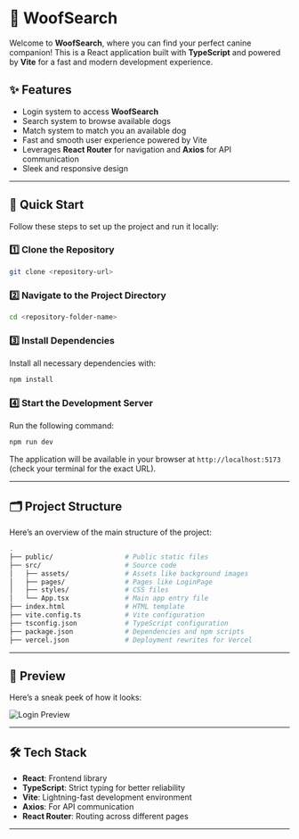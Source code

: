 # 🐾 WoofSearch

Welcome to **WoofSearch**, where you can find your perfect canine companion! This is a React application built with **TypeScript** and powered by **Vite** for a fast and modern development experience.

## ✨ Features

- Login system to access **WoofSearch**
- Search system to browse available dogs
- Match system to match you an available dog
- Fast and smooth user experience powered by Vite
- Leverages **React Router** for navigation and **Axios** for API communication
- Sleek and responsive design

---

## 🚀 Quick Start

Follow these steps to set up the project and run it locally:

### 1️⃣ Clone the Repository

```bash
git clone <repository-url>
```

### 2️⃣ Navigate to the Project Directory

```bash
cd <repository-folder-name>
```

### 3️⃣ Install Dependencies

Install all necessary dependencies with:

```bash
npm install
```

### 4️⃣ Start the Development Server

Run the following command:

```bash
npm run dev
```

The application will be available in your browser at `http://localhost:5173` (check your terminal for the exact URL).

---

## 🗂️ Project Structure

Here’s an overview of the main structure of the project:

```bash
.
├── public/                  # Public static files
├── src/                     # Source code
│   ├── assets/              # Assets like background images
│   ├── pages/               # Pages like LoginPage
│   ├── styles/              # CSS files
│   └── App.tsx              # Main app entry file
├── index.html               # HTML template
├── vite.config.ts           # Vite configuration
├── tsconfig.json            # TypeScript configuration
├── package.json             # Dependencies and npm scripts
├── vercel.json              # Deployment rewrites for Vercel
```


---

## 💾 Preview

Here’s a sneak peek of how it looks:

![Login Preview](placeholder)

---


## 🛠️ Tech Stack

- **React**: Frontend library
- **TypeScript**: Strict typing for better reliability
- **Vite**: Lightning-fast development environment
- **Axios**: For API communication
- **React Router**: Routing across different pages

---
